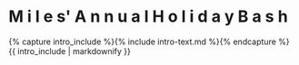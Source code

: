 <div class="well">
    <div class="row">
        <div class="col-md-12 christmas">
            <h1 class="text-center">
                <span></span>M
                <span></span>i
                <span></span>l
                <span>e</span>
                <span>s' </span>
                <span>A</span>
                <span>n</span>
                <span>n</span>
                <span>u</span>
                <span>a</span>
                <span>l </span>
                <span>H</span>
                <span>o</span>
                <span>l</span>
                <span>i</span>
                <span>d</span>
                <span>a</span>
                <span>y </span>
                <span>B</span>
                <span>a</span>
                <span>s</span>
                <span>h</span>
            </h1>
            <p>
                {% capture intro_include %}{% include intro-text.md %}{% endcapture %}
                {{ intro_include | markdownify }}
            </p>
        </div>
    </div>
</div>
